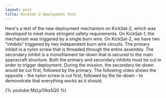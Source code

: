 ```yaml
---
layout: post
title: KickSat-2 Deployment Test
---
```


Here's a test of the new deployment mechanism on KickSat-2, which was developed to meet more stringent safety requirements. On KickSat-1, the mechanism was triggered by a single burn wire. On KickSat-2, we have two "inhibits" triggered by two independent burn wire circuits. The primary inhibit is a nylon screw that is threaded through the entire assembly. The secondary inhibit is a monofilament tie-down that is secured to the main spacecraft structure. Both the primary and secondary inhibits must be cut in order to trigger deployment. During the mission, the secondary tie-down would be cut first, followed by the primary. The following video shows the opposite - the nylon screw is cut first, followed by the tie-down - to demonstrate that everything works as it should.

{% youtube MzLyOIks5Q0 %}
